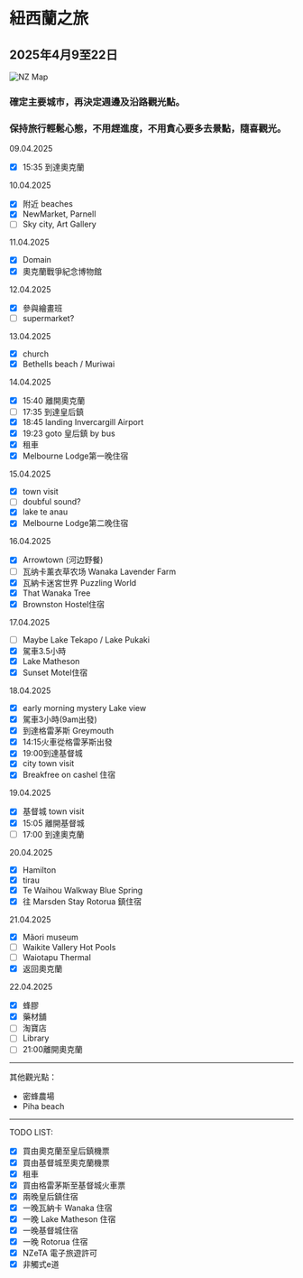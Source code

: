 # 紐西蘭之旅

## 2025年4月9至22日

![NZ Map](https://ichef.bbci.co.uk/ace/ws/800/cpsprodpb/D673/production/_128399845_bbcm_new-zealand_country_profile_map_240123.png.webp)

### 確定主要城巿，再決定週邊及沿路觀光點。

### 保持旅行輕鬆心態，不用趕進度，不用貪心要多去景點，隨喜觀光。

09.04.2025
- [x] 15:35 到達奧克蘭

10.04.2025
- [x] 附近 beaches
- [x] NewMarket, Parnell 
- [ ] Sky city, Art Gallery

11.04.2025
- [x] Domain
- [x] 奧克蘭戰爭紀念博物館

12.04.2025
- [x] 參與繪畫班
- [ ] supermarket?

13.04.2025
- [x] church
- [x] Bethells beach / Muriwai

14.04.2025
- [x] 15:40 離開奧克蘭
- [ ] 17:35 到達皇后鎮
- [x] 18:45 landing Invercargill Airport
- [x] 19:23 goto 皇后鎮 by bus
- [x] 租車
- [x] Melbourne Lodge第一晚住宿

15.04.2025
- [x] town visit
- [ ] doubful sound?
- [x] lake te anau
- [x] Melbourne Lodge第二晚住宿

16.04.2025
- [x] Arrowtown (河边野餐)
- [ ] 瓦纳卡薰衣草农场 Wanaka Lavender Farm
- [x] 瓦納卡迷宮世界 Puzzling World
- [x] That Wanaka Tree
- [x] Brownston Hostel住宿

17.04.2025
- [ ] Maybe Lake Tekapo / Lake Pukaki
- [x] 駕車3.5小時
- [x] Lake Matheson
- [x] Sunset Motel住宿

18.04.2025
- [x] early morning mystery Lake view
- [x] 駕車3小時(9am出發)
- [x] 到達格雷茅斯 Greymouth
- [x] 14:15火車從格雷茅斯出發
- [x] 19:00到達基督城
- [x] city town visit
- [x] Breakfree on cashel 住宿

19.04.2025
- [x] 基督城 town visit
- [x] 15:05 離開基督城
- [ ] 17:00 到達奧克蘭

20.04.2025
- [x] Hamilton
- [x] tirau
- [x] Te Waihou Walkway Blue Spring
- [x] 往 Marsden Stay Rotorua 鎮住宿

21.04.2025
- [x] Mãori museum
- [ ] Waikite Vallery Hot Pools
- [ ] Waiotapu Thermal
- [x] 返回奧克蘭

22.04.2025
- [x] 蜂膠
- [x] 藥材舖
- [ ] 淘寶店
- [ ] Library
- [ ] 21:00離開奧克蘭
----
其他觀光點：
- 密蜂農場
- Piha beach
----
TODO LIST:
- [x] 買由奧克蘭至皇后鎮機票
- [x] 買由基督城至奧克蘭機票
- [x] 租車
- [x] 買由格雷茅斯至基督城火車票
- [x] 兩晚皇后鎮住宿
- [x] 一晚瓦納卡 Wanaka 住宿
- [x] 一晚 Lake Matheson 住宿
- [x] 一晚基督城住宿
- [x] 一晚 Rotorua 住宿
- [x] NZeTA 電子旅遊許可
- [x] 非觸式e道
